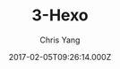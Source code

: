 ---
title: 3-Hexo
github: https://github.com/yelog/hexo-theme-3-hexo
demo: https://yelog.org/
author: Chris Yang
ssg:
  - Hexo
cms:
  - No Cms
date: 2017-02-05T09:26:14.000Z
github_branch: master
description: hexo主题：三段式设计，极简，方便
stale: false
---